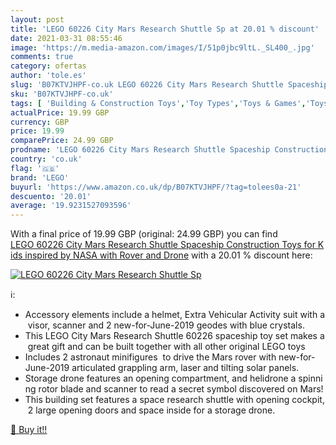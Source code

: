 ```yaml
---
layout: post
title: 'LEGO 60226 City Mars Research Shuttle Sp at 20.01 % discount'
date: 2021-03-31 08:55:46
image: 'https://m.media-amazon.com/images/I/51p0jbc9ltL._SL400_.jpg'
comments: true
category: ofertas
author: 'tole.es'
slug: 'B07KTVJHPF-co.uk LEGO 60226 City Mars Research Shuttle Spaceship...'
sku: 'B07KTVJHPF-co.uk'
tags: [ 'Building & Construction Toys','Toy Types','Toys & Games','Toys Store','lego', ]
actualPrice: 19.99 GBP
currency: GBP
price: 19.99
comparePrice: 24.99 GBP
prodname: 'LEGO 60226 City Mars Research Shuttle Spaceship Construction Toys for Kids inspired by NASA with Rover and Drone'
country: 'co.uk'
flag: '🇬🇧'
brand: 'LEGO'
buyurl: 'https://www.amazon.co.uk/dp/B07KTVJHPF/?tag=tolees0a-21'
descuento: '20.01'
average: '19.9231527093596'
---
```


With a final price of 19.99 GBP (original: 24.99 GBP) you can find [LEGO 60226 City Mars Research Shuttle Spaceship Construction Toys for Kids inspired by NASA with Rover and Drone](https://www.amazon.co.uk/dp/B07KTVJHPF/?tag=tolees0a-21) with a  20.01 % discount here:

[![LEGO 60226 City Mars Research Shuttle Sp](https://m.media-amazon.com/images/I/51p0jbc9ltL._SL400_.jpg)](https://www.amazon.co.uk/dp/B07KTVJHPF/?tag=tolees0a-21)

ℹ️:

- Accessory elements include a helmet, Extra Vehicular Activity suit with a visor, scanner and 2 new-for-June-2019 geodes with blue crystals.
- This LEGO City Mars Research Shuttle 60226 spaceship toy set makes a great gift and can be built together with all other original LEGO toys
- Includes 2 astronaut minifigures  to drive the Mars rover with new-for-June-2019 articulated grappling arm, laser and tilting solar panels.
- Storage drone features an opening compartment, and helidrone a spinning rotor blade and scanner to read a secret symbol discovered on Mars!
- This building set features a space research shuttle with opening cockpit, 2 large opening doors and space inside for a storage drone.

[🛒 Buy it!!](https://www.amazon.co.uk/dp/B07KTVJHPF/?tag=tolees0a-21)
